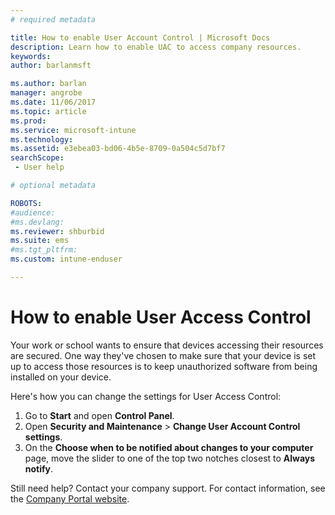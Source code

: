 ```yaml
---
# required metadata

title: How to enable User Account Control | Microsoft Docs
description: Learn how to enable UAC to access company resources.
keywords:
author: barlanmsft
ms.author: barlan
manager: angrobe
ms.date: 11/06/2017
ms.topic: article
ms.prod:
ms.service: microsoft-intune
ms.technology:
ms.assetid: e3ebea03-bd06-4b5e-8709-0a504c5d7bf7
searchScope: - User help

# optional metadata

ROBOTS:  
#audience:
#ms.devlang:
ms.reviewer: shburbid
ms.suite: ems
#ms.tgt_pltfrm:
ms.custom: intune-enduser

---
```


# How to enable User Access Control

Your work or school wants to ensure that devices accessing their resources are secured. One way they've chosen to make sure that your device is set up to access those resources is to keep unauthorized software from being installed on your device.

Here's how you can change the settings for User Access Control:

1. Go to **Start** and open **Control Panel**.
2. Open **Security and Maintenance** > **Change User Account Control settings**.
3. On the **Choose when to be notified about changes to your computer** page, move the slider to one of the top two notches closest to **Always notify**.

Still need help? Contact your company support. For contact information, see the [Company Portal website](https://portal.manage.microsoft.com).
